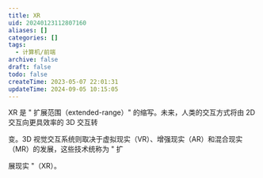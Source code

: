 ```yaml
---
title: XR
uid: 20240123112807160
aliases: []
categories: []
tags:
  - 计算机/前端
archive: false
draft: false
todo: false
createTime: 2023-05-07 22:01:31
updateTime: 2024-09-05 10:15:05
---
```


XR 是 " 扩展范围（extended-range）" 的缩写。未来，人类的交互方式将由 2D 交互向更具效率的 3D 交互转

变。3D 视觉交互系统则取决于虚拟现实（VR）、增强现实（AR）和混合现实（MR）的发展，这些技术统称为 " 扩

展现实 "（XR）。
